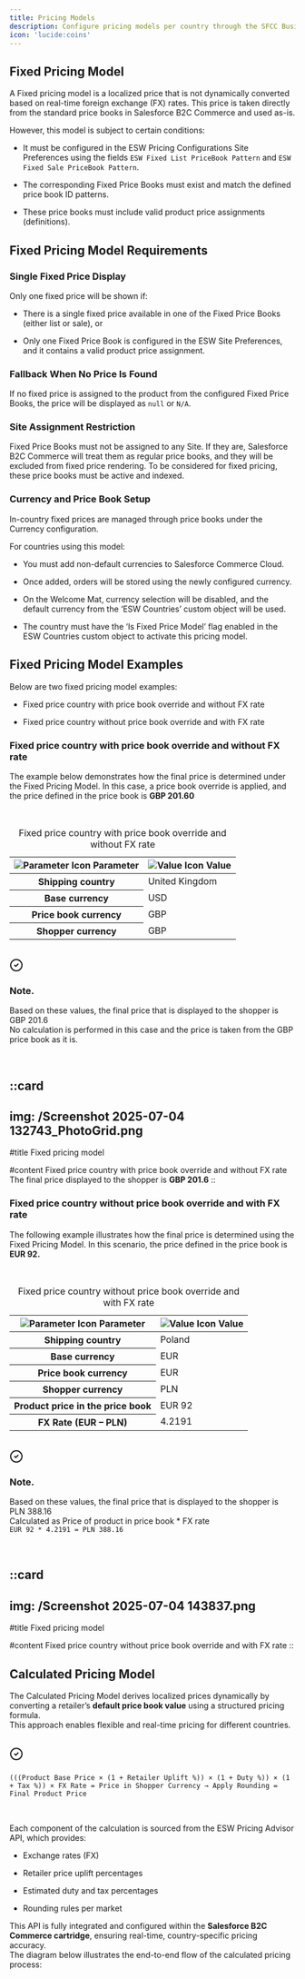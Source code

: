 ```yaml
---
title: Pricing Models
description: Configure pricing models per country through the SFCC Business Manager.
icon: 'lucide:coins'
---
```


## Fixed Pricing Model

A Fixed pricing model is a localized price that is not dynamically converted based on real-time foreign exchange (FX) rates. This price is taken directly from the standard price books in Salesforce B2C Commerce and used as-is.

However, this model is subject to certain conditions:

- It must be configured in the ESW Pricing Configurations Site Preferences using the fields `ESW Fixed List PriceBook Pattern` and `ESW Fixed Sale PriceBook Pattern`.

- The corresponding Fixed Price Books must exist and match the defined price book ID patterns.

- These price books must include valid product price assignments (definitions).

## Fixed Pricing Model Requirements

### Single Fixed Price Display

Only one fixed price will be shown if:

- There is a single fixed price available in one of the Fixed Price Books (either list or sale), or

- Only one Fixed Price Book is configured in the ESW Site Preferences, and it contains a valid product price assignment.

### Fallback When No Price Is Found
If no fixed price is assigned to the product from the configured Fixed Price Books, the price will be displayed as `null` or `N/A`.

### Site Assignment Restriction

Fixed Price Books must not be assigned to any Site. If they are, Salesforce B2C Commerce will treat them as regular price books, and they will be excluded from fixed price rendering.
To be considered for fixed pricing, these price books must be active and indexed.

### Currency and Price Book Setup

In-country fixed prices are managed through price books under the Currency configuration.

For countries using this model:

- You must add non-default currencies to Salesforce Commerce Cloud.

- Once added, orders will be stored using the newly configured currency.

- On the Welcome Mat, currency selection will be disabled, and the default currency from the ‘ESW Countries’ custom object will be used.

- The country must have the ‘Is Fixed Price Model’ flag enabled in the ESW Countries custom object to activate this pricing model.


## Fixed Pricing Model Examples

Below are two fixed pricing model examples:

- Fixed price country with price book override and without FX rate

- Fixed price country without price book override and with FX rate

### Fixed price country with price book override and without FX rate

The example below demonstrates how the final price is determined under the Fixed Pricing Model. In this case, a price book override is applied, and the price defined in the price book is **GBP 201.60**

<br>

<div class="overflow-x-auto bg-white dark:bg-neutral-900 p-4 rounded-xl shadow">
  <table class="min-w-full table-auto text-left text-sm text-neutral-800 dark:text-neutral-200">
    <caption class="caption-top text-base font-medium text-neutral-700 dark:text-neutral-300 mb-2">
      Fixed price country with price book override and without FX rate
    </caption>
    <thead class="bg-neutral-100 dark:bg-neutral-800">
            <tr>
                <th scope="col" class="px-6 py-3">
                    <div class="flex items-center gap-2">
                        <img src="https://img.icons8.com/?size=100&id=s9OqFd6l3xr6&format=png&color=000000" alt="Parameter Icon" class="w-4 h-4" />
                        Parameter
                    </div>
                </th>
                <th scope="col" class="px-6 py-3">
                    <div class="flex items-center gap-2">
                        <img src="https://img.icons8.com/?size=100&id=1UfK8us7y48m&format=png&color=000000" alt="Value Icon" class="w-4 h-4" />
                        Value
                    </div>
                </th>
            </tr>
        </thead>
        <tbody>
            <tr class="bg-white border-b dark:bg-gray-800 dark:border-gray-700 border-gray-200">
                <th scope="row" class="px-6 py-4 font-medium text-gray-900 whitespace-nowrap dark:text-white">
                    Shipping country
                </th>
                <td class="px-6 py-4">
                    United Kingdom
                </td>
            </tr>
            <tr class="bg-white border-b dark:bg-gray-800 dark:border-gray-700 border-gray-200">
                <th scope="row" class="px-6 py-4 font-medium text-gray-900 whitespace-nowrap dark:text-white">
                    Base currency
                </th>
                <td class="px-6 py-4">
                    USD
                </td>
            </tr>
            <tr class="bg-white border-b dark:bg-gray-800 dark:border-gray-700 border-gray-200">
                <th scope="row" class="px-6 py-4 font-medium text-gray-900 whitespace-nowrap dark:text-white">
                    Price book currency
                </th>
                <td class="px-6 py-4">
                    GBP
                </td>
            </tr>
            <tr class="bg-white dark:bg-gray-800">
                <th scope="row" class="px-6 py-4 font-medium text-gray-900 whitespace-nowrap dark:text-white">
                    Shopper currency
                </th>
                <td class="px-6 py-4">
                    GBP
                </td>
            </tr>
        </tbody>
    </table>
</div>

<br>

<div class="space-y-5">
  <div class="bg-teal-50 border-t-2 border-teal-500 rounded-xl shadow p-4 dark:bg-teal-800/30" role="alert" tabindex="-1" aria-labelledby="hs-bordered-success-style-label">
    <div class="flex">
      <div class="shrink-0">
        <!-- Icon -->
        <span class="inline-flex justify-left items-center size-8 rounded-full border-4 border-teal-100 bg-teal-200 text-teal-800 dark:border-teal-900 dark:bg-teal-800 dark:text-teal-400">
          <svg class="shrink-0 size-4" xmlns="http://www.w3.org/2000/svg" width="24" height="24" viewBox="0 0 24 24" fill="none" stroke="currentColor" stroke-width="2" stroke-linecap="round" stroke-linejoin="round">
            <path d="M12 22c5.523 0 10-4.477 10-10S17.523 2 12 2 2 6.477 2 12s4.477 10 10 10z"></path>
            <path d="m9 12 2 2 4-4"></path>
          </svg>
        </span>
        <!-- End Icon -->
      </div>
      <div class="ms-3">
        <h3 id="hs-bordered-success-style-label" class="text-gray-800 font-semibold dark:text-white">
          Note.
        </h3>
        <p class="text-sm text-gray-700 dark:text-neutral-400">
          Based on these values, the final price that is displayed to the shopper is <span class="font-bold">GBP 201.6 </span> <br> 
          No calculation is performed in this case and the price is taken from the GBP price book as it is.
        </p>
      </div>
    </div>
  </div>
</div>

<br>

::card
---
img: /Screenshot 2025-07-04 132743_PhotoGrid.png
---
#title
Fixed pricing model

#content
Fixed price country with price book override and without FX rate <br>
The final price displayed to the shopper is **GBP 201.6**
::


### Fixed price country without price book override and with FX rate

The following example illustrates how the final price is determined using the Fixed Pricing Model. In this scenario, the price defined in the price book is **EUR 92.**

<br>

<div class="overflow-x-auto bg-white dark:bg-neutral-900 p-4 rounded-xl shadow">
  <table class="min-w-full table-auto text-left text-sm text-neutral-800 dark:text-neutral-200">
    <caption class="caption-top text-base font-medium text-neutral-700 dark:text-neutral-300 mb-2">
      Fixed price country without price book override and with FX rate
    </caption>
    <thead class="bg-neutral-100 dark:bg-neutral-800">
            <tr>
                <th scope="col" class="px-6 py-3">
                    <div class="flex items-center gap-2">
                        <img src="https://img.icons8.com/?size=100&id=s9OqFd6l3xr6&format=png&color=000000" alt="Parameter Icon" class="w-4 h-4" />
                        Parameter
                    </div>
                </th>
                <th scope="col" class="px-6 py-3">
                    <div class="flex items-center gap-2">
                        <img src="https://img.icons8.com/?size=100&id=1UfK8us7y48m&format=png&color=000000" alt="Value Icon" class="w-4 h-4" />
                        Value
                    </div>
                </th>
            </tr>
        </thead>
        <tbody>
            <tr class="bg-white border-b dark:bg-gray-800 dark:border-gray-700 border-gray-200">
                <th scope="row" class="px-6 py-4 font-medium text-gray-900 whitespace-nowrap dark:text-white">
                    Shipping country
                </th>
                <td class="px-6 py-4">
                    Poland
                </td>
            </tr>
            <tr class="bg-white border-b dark:bg-gray-800 dark:border-gray-700 border-gray-200">
                <th scope="row" class="px-6 py-4 font-medium text-gray-900 whitespace-nowrap dark:text-white">
                    Base currency
                </th>
                <td class="px-6 py-4">
                    EUR
                </td>
            </tr>
            <tr class="bg-white border-b dark:bg-gray-800 dark:border-gray-700 border-gray-200">
                <th scope="row" class="px-6 py-4 font-medium text-gray-900 whitespace-nowrap dark:text-white">
                    Price book currency
                </th>
                <td class="px-6 py-4">
                    EUR
                </td>
            </tr>
            <tr class="bg-white dark:bg-gray-800">
                <th scope="row" class="px-6 py-4 font-medium text-gray-900 whitespace-nowrap dark:text-white">
                    Shopper currency
                </th>
                <td class="px-6 py-4">
                    PLN
                </td>
            </tr>
            <tr class="bg-white border-b dark:bg-gray-800 dark:border-gray-700 border-gray-200">
                <th scope="row" class="px-6 py-4 font-medium text-gray-900 whitespace-nowrap dark:text-white">
                    Product price in the price book
                </th>
                <td class="px-6 py-4">
                    EUR 92
                </td>
            </tr>
            <tr class="bg-white border-b dark:bg-gray-800 dark:border-gray-700 border-gray-200">
                <th scope="row" class="px-6 py-4 font-medium text-gray-900 whitespace-nowrap dark:text-white">
                    FX Rate (EUR – PLN)
                </th>
                <td class="px-6 py-4">
                    4.2191
                </td>
            </tr>
        </tbody>
    </table>
</div>

<br>

<div class="space-y-5">
  <div class="bg-teal-50 border-t-2 border-teal-500 rounded-xl shadow p-4 dark:bg-teal-800/30" role="alert" tabindex="-1" aria-labelledby="hs-bordered-success-style-label">
    <div class="flex">
      <div class="shrink-0">
        <!-- Icon -->
        <span class="inline-flex justify-left items-center size-8 rounded-full border-4 border-teal-100 bg-teal-200 text-teal-800 dark:border-teal-900 dark:bg-teal-800 dark:text-teal-400">
          <svg class="shrink-0 size-4" xmlns="http://www.w3.org/2000/svg" width="24" height="24" viewBox="0 0 24 24" fill="none" stroke="currentColor" stroke-width="2" stroke-linecap="round" stroke-linejoin="round">
            <path d="M12 22c5.523 0 10-4.477 10-10S17.523 2 12 2 2 6.477 2 12s4.477 10 10 10z"></path>
            <path d="m9 12 2 2 4-4"></path>
          </svg>
        </span>
        <!-- End Icon -->
      </div>
      <div class="ms-3">
        <h3 id="hs-bordered-success-style-label" class="text-gray-800 font-semibold dark:text-white">
          Note.
        </h3>
        <p class="text-sm text-gray-700 dark:text-neutral-400">
          Based on these values, the final price that is displayed to the shopper is <span class="font-bold">PLN 388.16 </span> <br> 
          Calculated as <span class="font-bold"> Price of product in price book * FX rate </span> <br>
          <code class="px-1 py-0.5 rounded bg-gray-100 dark:bg-neutral-800 text-gray-800 dark:text-gray-100 text-xs font-JetBrains Mono">EUR 92 * 4.2191 = PLN 388.16</code>
        </p>
      </div>
    </div>
  </div>
</div>

<br>

::card
---
img: /Screenshot 2025-07-04 143837.png
---
#title
Fixed pricing model

#content
Fixed price country without price book override and with FX rate
::


## Calculated Pricing Model

The Calculated Pricing Model derives localized prices dynamically by converting a retailer’s **default price book value** using a structured pricing formula. <br>
This approach enables flexible and real-time pricing for different countries.

<br>

<div class="space-y-5">
  <div class="bg-cyan-50 border-t-2 border-cyan-500 rounded-xl shadow p-4 dark:bg-cyan-800/30" role="alert" tabindex="-1" aria-labelledby="hs-bordered-success-style-label">
    <div class="flex">
      <div class="shrink-0">
        <!-- Icon -->
        <span class="inline-flex justify-left items-center size-8 rounded-full border-4 border-cyan-100 bg-cyan-200 text-cyan-800 dark:border-cyan-900 dark:bg-cyan-800 dark:text-cyan-400">
          <svg class="shrink-0 size-4" xmlns="http://www.w3.org/2000/svg" width="24" height="24" viewBox="0 0 24 24" fill="none" stroke="currentColor" stroke-width="2" stroke-linecap="round" stroke-linejoin="round">
            <path d="M12 22c5.523 0 10-4.477 10-10S17.523 2 12 2 2 6.477 2 12s4.477 10 10 10z"></path>
            <path d="m9 12 2 2 4-4"></path>
          </svg>
        </span>
        <!-- End Icon -->
      </div>
      <div class="ms-3">
        <h3 id="hs-bordered-success-style-label" class="text-gray-800 font-semibold dark:text-white">
        </h3>
        <p class="text-sm text-gray-700 dark:text-neutral-400">
          <code class="px-1 py-0.5 rounded bg-gray-100 dark:bg-neutral-800 text-gray-800 dark:text-gray-100 text-xs font-JetBrains Mono">(((Product Base Price × (1 + Retailer Uplift %)) × (1 + Duty %)) × (1 + Tax %)) × FX Rate = Price in Shopper Currency → Apply Rounding = Final Product Price</code>
        </p>
      </div>
    </div>
  </div>
</div>

<br>

Each component of the calculation is sourced from the ESW Pricing Advisor API, which provides:

- Exchange rates (FX)

- Retailer price uplift percentages

- Estimated duty and tax percentages

- Rounding rules per market

This API is fully integrated and configured within the **Salesforce B2C Commerce cartridge**, ensuring real-time, country-specific pricing accuracy. <br>
The diagram below illustrates the end-to-end flow of the calculated pricing process:

